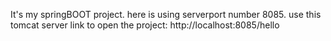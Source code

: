 It's my springBOOT project.
here is using serverport number 8085.
use this tomcat server link to open the project: http://localhost:8085/hello
